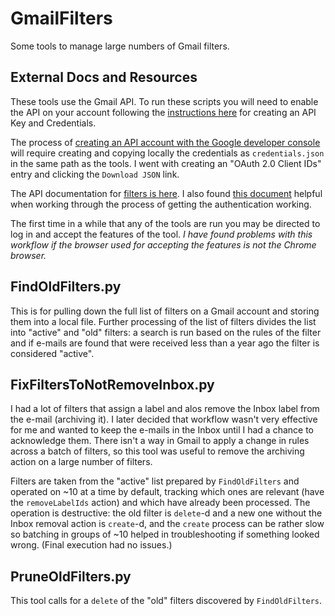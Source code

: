 # GmailFilters
Some tools to manage large numbers of Gmail filters.

## External Docs and Resources

These tools use the Gmail API. To run these scripts you will need to enable the API on your account following the [instructions here](https://developers.google.com/gmail/api/quickstart/python) for creating an API Key and Credentials.

The process of [creating an API account with the Google developer console](https://console.developers.google.com/apis) will require creating and copying locally the credentials as `credentials.json` in the same path as the tools. I went with creating an "OAuth 2.0 Client IDs" entry and clicking the `Download JSON` link.

The API documentation for [filters is here](https://developers.google.com/gmail/api/guides/filter_settings). I also found [this document](https://developers.google.com/gmail/api/auth/web-server) helpful when working through the process of getting the authentication working.

The first time in a while that any of the tools are run you may be directed to log in and accept the features of the tool. _I have found problems with this workflow if the browser used for accepting the features is not the Chrome browser._

## FindOldFilters.py
This is for pulling down the full list of filters on a Gmail account and storing them into a local file. Further processing of the list of filters divides the list into "active" and "old" filters: a search is run based on the rules of the filter and if e-mails are found that were received less than a year ago the filter is considered "active".

## FixFiltersToNotRemoveInbox.py
I had a lot of filters that assign a label and alos remove the Inbox label from the e-mail (archiving it). I later decided that workflow wasn't very effective for me and wanted to keep the e-mails in the Inbox until I had a chance to acknowledge them. There isn't a way in Gmail to apply a change in rules across a batch of filters, so this tool was useful to remove the archiving action on a large number of filters.

Filters are taken from the "active" list prepared by `FindOldFilters` and operated on ~10 at a time by default, tracking which ones are relevant (have the `removeLabelIds` action) and which have already been processed. The operation is destructive: the old filter is `delete`-d and a new one without the Inbox removal action is `create`-d, and the `create` process can be rather slow so batching in groups of ~10 helped in troubleshooting if something looked wrong. (Final execution had no issues.)

## PruneOldFilters.py
This tool calls for a `delete` of the "old" filters discovered by `FindOldFilters`.
